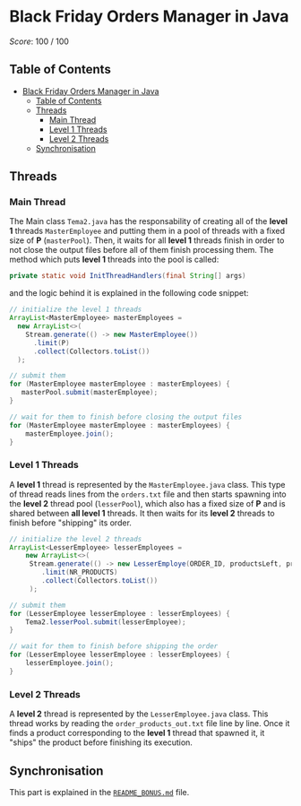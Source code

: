 # Black Friday Orders Manager in Java

*Score*: 100 / 100

## Table of Contents

- [Black Friday Orders Manager in Java](#black-friday-orders-manager-in-java)
  - [Table of Contents](#table-of-contents)
  - [Threads](#threads)
    - [Main Thread](#main-thread)
    - [Level 1 Threads](#level-1-threads)
    - [Level 2 Threads](#level-2-threads)
  - [Synchronisation](#synchronisation)

## Threads

### Main Thread

The Main class `Tema2.java` has the responsability of creating all of the **level 1** threads `MasterEmployee` and putting them in a
pool of threads with a fixed size of **P** (`masterPool`).
Then, it waits for all **level 1** threads finish in order to not close the output files before all of them finish processing them.
The method which puts **level 1** threads into the pool is called:

```java
private static void InitThreadHandlers(final String[] args)
```

and the logic behind it is explained in the following code snippet:

```java
// initialize the level 1 threads
ArrayList<MasterEmployee> masterEmployees =
  new ArrayList<>(
    Stream.generate(() -> new MasterEmployee())
      .limit(P)
      .collect(Collectors.toList())
  );

// submit them
for (MasterEmployee masterEmployee : masterEmployees) {
   masterPool.submit(masterEmployee);
}

// wait for them to finish before closing the output files
for (MasterEmployee masterEmployee : masterEmployees) {
    masterEmployee.join();
}
```

### Level 1 Threads

A **level 1** thread is represented by the `MasterEmployee.java` class. This type of thread reads lines from the `orders.txt` file and
then starts spawning into the **level 2** thread pool (`lesserPool`), which also has a fixed size of **P** and is shared between **all level 1**
threads. It then waits for its **level 2** threads to finish before "shipping" its order.

```java
// initialize the level 2 threads
ArrayList<LesserEmployee> lesserEmployees =
    new ArrayList<>(
     Stream.generate(() -> new LesserEmploye(ORDER_ID, productsLeft, productsReader))
        .limit(NR_PRODUCTS)
        .collect(Collectors.toList())
     );

// submit them
for (LesserEmployee lesserEmployee : lesserEmployees) {
    Tema2.lesserPool.submit(lesserEmployee);
}

// wait for them to finish before shipping the order
for (LesserEmployee lesserEmployee : lesserEmployees) {
    lesserEmployee.join();
}
```

### Level 2 Threads

A **level 2** thread is represented by the `LesserEmployee.java` class. This thread works by reading the `order_products_out.txt` file
line by line. Once it finds a product corresponding to the **level 1** thread that spawned it, it "ships" the product before finishing
its execution.

## Synchronisation

This part is explained in the [`README_BONUS.md`](/README_BONUS.md) file.
